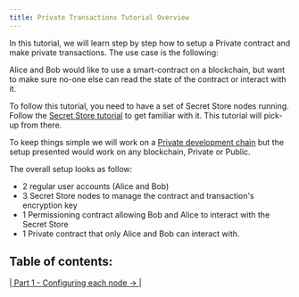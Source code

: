 ```yaml
---
title: Private Transactions Tutorial Overview
---
```


In this tutorial, we will learn step by step how to setup a Private contract and make private transactions. The use case is the following:

Alice and Bob would like to use a smart-contract on a blockchain, but want to make sure no-one else can read the state of the contract or interact with it.

To follow this tutorial, you need to have a set of Secret Store nodes running. Follow the [Secret Store tutorial](https://wiki.parity.io/Secret-Store-Tutorial-overview) to get familiar with it. This tutorial will pick-up from there.
 

To keep things simple we will work on a [Private development chain](Private-development-chain) but the setup presented would work on any blockchain, Private or Public.


The overall setup looks as follow:

- 2 regular user accounts (Alice and Bob) 
- 3 Secret Store nodes to manage the contract and transaction's encryption key
- 1 Permissioning contract allowing Bob and Alice to interact with the Secret Store
- 1 Private contract that only Alice and Bob can interact with.


## Table of contents:

|[ Part 1 - Configuring each node → ](Private-Transactions-Tutorial-1.md)|


